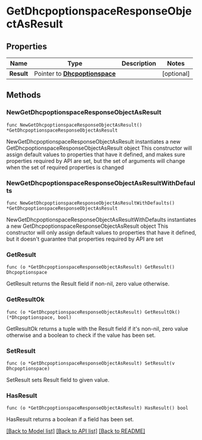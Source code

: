 # GetDhcpoptionspaceResponseObjectAsResult

## Properties

Name | Type | Description | Notes
------------ | ------------- | ------------- | -------------
**Result** | Pointer to [**Dhcpoptionspace**](Dhcpoptionspace.md) |  | [optional] 

## Methods

### NewGetDhcpoptionspaceResponseObjectAsResult

`func NewGetDhcpoptionspaceResponseObjectAsResult() *GetDhcpoptionspaceResponseObjectAsResult`

NewGetDhcpoptionspaceResponseObjectAsResult instantiates a new GetDhcpoptionspaceResponseObjectAsResult object
This constructor will assign default values to properties that have it defined,
and makes sure properties required by API are set, but the set of arguments
will change when the set of required properties is changed

### NewGetDhcpoptionspaceResponseObjectAsResultWithDefaults

`func NewGetDhcpoptionspaceResponseObjectAsResultWithDefaults() *GetDhcpoptionspaceResponseObjectAsResult`

NewGetDhcpoptionspaceResponseObjectAsResultWithDefaults instantiates a new GetDhcpoptionspaceResponseObjectAsResult object
This constructor will only assign default values to properties that have it defined,
but it doesn't guarantee that properties required by API are set

### GetResult

`func (o *GetDhcpoptionspaceResponseObjectAsResult) GetResult() Dhcpoptionspace`

GetResult returns the Result field if non-nil, zero value otherwise.

### GetResultOk

`func (o *GetDhcpoptionspaceResponseObjectAsResult) GetResultOk() (*Dhcpoptionspace, bool)`

GetResultOk returns a tuple with the Result field if it's non-nil, zero value otherwise
and a boolean to check if the value has been set.

### SetResult

`func (o *GetDhcpoptionspaceResponseObjectAsResult) SetResult(v Dhcpoptionspace)`

SetResult sets Result field to given value.

### HasResult

`func (o *GetDhcpoptionspaceResponseObjectAsResult) HasResult() bool`

HasResult returns a boolean if a field has been set.


[[Back to Model list]](../README.md#documentation-for-models) [[Back to API list]](../README.md#documentation-for-api-endpoints) [[Back to README]](../README.md)


